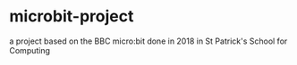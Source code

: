 # microbit-project

a project based on the BBC micro:bit done in 2018 in St Patrick's School for Computing
